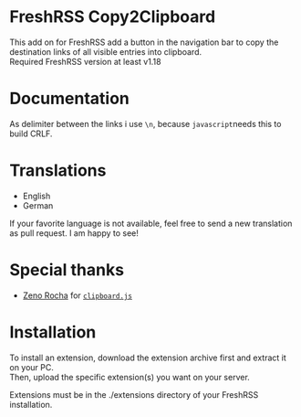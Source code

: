 # FreshRSS Copy2Clipboard
This add on for FreshRSS add a button in the navigation bar to copy the destination links of all visible entries into clipboard.\
Required FreshRSS version at least v1.18

# Documentation

As delimiter between the links i use `\n`, because `javascript`needs this to build CRLF.

# Translations

- English
- German

If your favorite language is not available, feel free to send a new translation as pull request. I am happy to see!

# Special thanks

- [Zeno Rocha](https://github.com/zenorocha) for [`clipboard.js`](https://github.com/zenorocha/clipboard.js)

# Installation

To install an extension, download the extension archive first and extract it on your PC.\
Then, upload the specific extension(s) you want on your server.

Extensions must be in the ./extensions directory of your FreshRSS installation.
